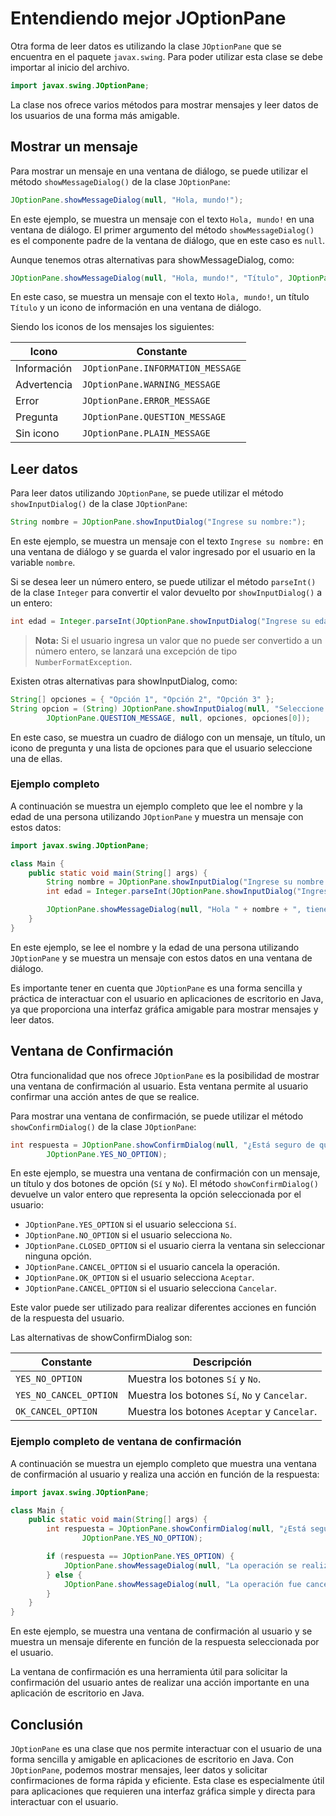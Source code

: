 # Entendiendo mejor JOptionPane

Otra forma de leer datos es utilizando la clase `JOptionPane` que se encuentra en el paquete `javax.swing`. Para poder
utilizar esta clase se debe importar al inicio del archivo.

```java
import javax.swing.JOptionPane;
```

La clase nos ofrece varios métodos para mostrar mensajes y leer datos de los usuarios de una forma más amigable.

## Mostrar un mensaje

Para mostrar un mensaje en una ventana de diálogo, se puede utilizar el método `showMessageDialog()` de la clase
`JOptionPane`:

```java
JOptionPane.showMessageDialog(null, "Hola, mundo!");
```

En este ejemplo, se muestra un mensaje con el texto `Hola, mundo!` en una ventana de diálogo. El primer argumento del
método `showMessageDialog()` es el componente padre de la ventana de diálogo, que en este caso es `null`.

Aunque tenemos otras alternativas para showMessageDialog, como:

```java
JOptionPane.showMessageDialog(null, "Hola, mundo!", "Título", JOptionPane.INFORMATION_MESSAGE);
```

En este caso, se muestra un mensaje con el texto `Hola, mundo!`, un título `Título` y un icono de información en una
ventana de diálogo.

Siendo los iconos de los mensajes los siguientes:

| Icono       | Constante                         |
|-------------|-----------------------------------|
| Información | `JOptionPane.INFORMATION_MESSAGE` |
| Advertencia | `JOptionPane.WARNING_MESSAGE`     |
| Error       | `JOptionPane.ERROR_MESSAGE`       |
| Pregunta    | `JOptionPane.QUESTION_MESSAGE`    |
| Sin icono   | `JOptionPane.PLAIN_MESSAGE`       |

## Leer datos

Para leer datos utilizando `JOptionPane`, se puede utilizar el método `showInputDialog()` de la clase `JOptionPane`:

```java
String nombre = JOptionPane.showInputDialog("Ingrese su nombre:");
```

En este ejemplo, se muestra un mensaje con el texto `Ingrese su nombre:` en una ventana de diálogo y se guarda el valor
ingresado por el usuario en la variable `nombre`.

Si se desea leer un número entero, se puede utilizar el método `parseInt()` de la clase `Integer` para convertir el
valor devuelto por `showInputDialog()` a un entero:

```java
int edad = Integer.parseInt(JOptionPane.showInputDialog("Ingrese su edad:"));
```

> **Nota:** Si el usuario ingresa un valor que no puede ser convertido a un número entero, se lanzará una excepción de
> tipo `NumberFormatException`.

Existen otras alternativas para showInputDialog, como:

```java
String[] opciones = { "Opción 1", "Opción 2", "Opción 3" };
String opcion = (String) JOptionPane.showInputDialog(null, "Seleccione una opción:", "Título",
        JOptionPane.QUESTION_MESSAGE, null, opciones, opciones[0]);
```

En este caso, se muestra un cuadro de diálogo con un mensaje, un título, un icono de pregunta y una lista de opciones
para que el usuario seleccione una de ellas.

### Ejemplo completo

A continuación se muestra un ejemplo completo que lee el nombre y la edad de una persona utilizando `JOptionPane` y
muestra un mensaje con estos datos:

```java
import javax.swing.JOptionPane;

class Main {
    public static void main(String[] args) {
        String nombre = JOptionPane.showInputDialog("Ingrese su nombre:");
        int edad = Integer.parseInt(JOptionPane.showInputDialog("Ingrese su edad:"));

        JOptionPane.showMessageDialog(null, "Hola " + nombre + ", tienes " + edad + " años.");
    }
}
```

En este ejemplo, se lee el nombre y la edad de una persona utilizando `JOptionPane` y se muestra un mensaje con estos
datos en una ventana de diálogo.

Es importante tener en cuenta que `JOptionPane` es una forma sencilla y práctica de interactuar con el usuario en
aplicaciones de escritorio en Java, ya que proporciona una interfaz gráfica amigable para mostrar mensajes y leer datos.

## Ventana de Confirmación

Otra funcionalidad que nos ofrece `JOptionPane` es la posibilidad de mostrar una ventana de confirmación al usuario.
Esta ventana permite al usuario confirmar una acción antes de que se realice.

Para mostrar una ventana de confirmación, se puede utilizar el método `showConfirmDialog()` de la clase `JOptionPane`:

```java
int respuesta = JOptionPane.showConfirmDialog(null, "¿Está seguro de que desea continuar?", "Confirmación",
        JOptionPane.YES_NO_OPTION);
```

En este ejemplo, se muestra una ventana de confirmación con un mensaje, un título y dos botones de opción (`Sí` y `No`).
El método `showConfirmDialog()` devuelve un valor entero que representa la opción seleccionada por el usuario:

- `JOptionPane.YES_OPTION` si el usuario selecciona `Sí`.
- `JOptionPane.NO_OPTION` si el usuario selecciona `No`.
- `JOptionPane.CLOSED_OPTION` si el usuario cierra la ventana sin seleccionar ninguna opción.
- `JOptionPane.CANCEL_OPTION` si el usuario cancela la operación.
- `JOptionPane.OK_OPTION` si el usuario selecciona `Aceptar`.
- `JOptionPane.CANCEL_OPTION` si el usuario selecciona `Cancelar`.

Este valor puede ser utilizado para realizar diferentes acciones en función de la respuesta del usuario.

Las alternativas de showConfirmDialog son:

| Constante              | Descripción                                  |
|------------------------|----------------------------------------------|
| `YES_NO_OPTION`        | Muestra los botones `Sí` y `No`.             |
| `YES_NO_CANCEL_OPTION` | Muestra los botones `Sí`, `No` y `Cancelar`. |
| `OK_CANCEL_OPTION`     | Muestra los botones `Aceptar` y `Cancelar`.  |

### Ejemplo completo de ventana de confirmación

A continuación se muestra un ejemplo completo que muestra una ventana de confirmación al usuario y realiza una acción
en función de la respuesta:

```java
import javax.swing.JOptionPane;

class Main {
    public static void main(String[] args) {
        int respuesta = JOptionPane.showConfirmDialog(null, "¿Está seguro de que desea continuar?", "Confirmación",
                JOptionPane.YES_NO_OPTION);

        if (respuesta == JOptionPane.YES_OPTION) {
            JOptionPane.showMessageDialog(null, "La operación se realizó con éxito.");
        } else {
            JOptionPane.showMessageDialog(null, "La operación fue cancelada.");
        }
    }
}
```

En este ejemplo, se muestra una ventana de confirmación al usuario y se muestra un mensaje diferente en función de la
respuesta seleccionada por el usuario.

La ventana de confirmación es una herramienta útil para solicitar la confirmación del usuario antes de realizar una
acción importante en una aplicación de escritorio en Java.

## Conclusión

`JOptionPane` es una clase que nos permite interactuar con el usuario de una forma sencilla y amigable en aplicaciones
de escritorio en Java. Con `JOptionPane`, podemos mostrar mensajes, leer datos y solicitar confirmaciones de forma
rápida y eficiente. Esta clase es especialmente útil para aplicaciones que requieren una interfaz gráfica simple y
directa para interactuar con el usuario.